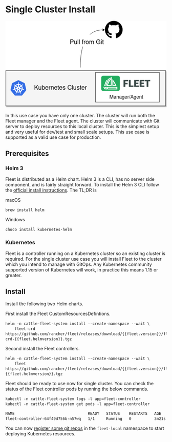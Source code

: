 # Single Cluster Install
![](./single-cluster.png)

In this use case you have only one cluster.  The cluster will run both the Fleet
manager and the Fleet agent. The cluster will communicate with Git server to 
deploy resources to this local cluster. This is the simplest setup and very
useful for dev/test and small scale setups.  This use case is supported as a valid
use case for production.

## Prerequisites

### Helm 3

Fleet is distributed as a Helm chart. Helm 3 is a CLI, has no server side component, and is
fairly straight forward. To install the Helm 3 CLI follow the
[official install instructions](https://helm.sh/docs/intro/install/). The TL;DR is

macOS
```
brew install helm
```
Windows
```
choco install kubernetes-helm
```

### Kubernetes

Fleet is a controller running on a Kubernetes cluster so an existing cluster is required. For the
single cluster use case you will install Fleet to the cluster which you intend to manage with GitOps.
Any Kubernetes community supported version of Kubernetes will work, in practice this means 1.15 or greater.

## Install

Install the following two Helm charts.

First install the Fleet CustomResourcesDefintions.
```shell
helm -n cattle-fleet-system install --create-namespace --wait \
    fleet-crd https://github.com/rancher/fleet/releases/download/{{fleet.version}}/fleet-crd-{{fleet.helmversion}}.tgz
```

Second install the Fleet controllers.
```shell
helm -n cattle-fleet-system install --create-namespace --wait \
    fleet https://github.com/rancher/fleet/releases/download/{{fleet.version}}/fleet-{{fleet.helmversion}}.tgz
```

Fleet should be ready to use now for single cluster. You can check the status of the Fleet controller pods by
running the below commands.

```shell
kubectl -n cattle-fleet-system logs -l app=fleet-controller
kubectl -n cattle-fleet-system get pods -l app=fleet-controller
```

```
NAME                                READY   STATUS    RESTARTS   AGE
fleet-controller-64f49d756b-n57wq   1/1     Running   0          3m21s
```

You can now [register some git repos](./gitrepo-add.md) in the `fleet-local` namespace to start deploying Kubernetes resources.
